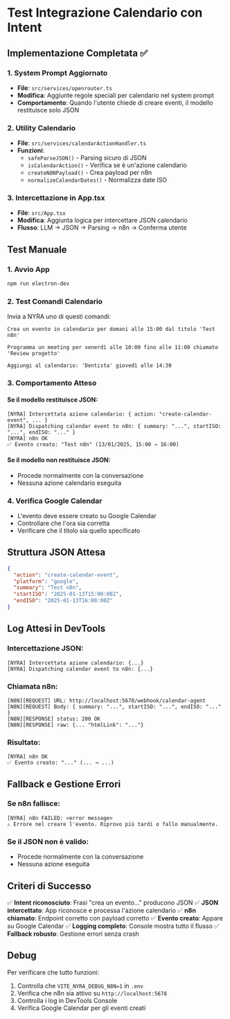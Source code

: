 # Test Integrazione Calendario con Intent

## Implementazione Completata ✅

### 1. System Prompt Aggiornato
- **File**: `src/services/openrouter.ts`
- **Modifica**: Aggiunte regole speciali per calendario nel system prompt
- **Comportamento**: Quando l'utente chiede di creare eventi, il modello restituisce solo JSON

### 2. Utility Calendario
- **File**: `src/services/calendarActionHandler.ts`
- **Funzioni**:
  - `safeParseJSON()` - Parsing sicuro di JSON
  - `isCalendarAction()` - Verifica se è un'azione calendario
  - `createN8NPayload()` - Crea payload per n8n
  - `normalizeCalendarDates()` - Normalizza date ISO

### 3. Intercettazione in App.tsx
- **File**: `src/App.tsx`
- **Modifica**: Aggiunta logica per intercettare JSON calendario
- **Flusso**: LLM → JSON → Parsing → n8n → Conferma utente

## Test Manuale

### 1. Avvio App
```bash
npm run electron-dev
```

### 2. Test Comandi Calendario
Invia a NYRA uno di questi comandi:

```
Crea un evento in calendario per domani alle 15:00 dal titolo 'Test n8n'
```

```
Programma un meeting per venerdì alle 10:00 fino alle 11:00 chiamato 'Review progetto'
```

```
Aggiungi al calendario: 'Dentista' giovedì alle 14:30
```

### 3. Comportamento Atteso

#### Se il modello restituisce JSON:
```
[NYRA] Intercettata azione calendario: { action: "create-calendar-event", ... }
[NYRA] Dispatching calendar event to n8n: { summary: "...", startISO: "...", endISO: "..." }
[NYRA] n8n OK
✅ Evento creato: "Test n8n" (13/01/2025, 15:00 → 16:00)
```

#### Se il modello non restituisce JSON:
- Procede normalmente con la conversazione
- Nessuna azione calendario eseguita

### 4. Verifica Google Calendar
- L'evento deve essere creato su Google Calendar
- Controllare che l'ora sia corretta
- Verificare che il titolo sia quello specificato

## Struttura JSON Attesa

```json
{
  "action": "create-calendar-event",
  "platform": "google",
  "summary": "Test n8n",
  "startISO": "2025-01-13T15:00:00Z",
  "endISO": "2025-01-13T16:00:00Z"
}
```

## Log Attesi in DevTools

### Intercettazione JSON:
```
[NYRA] Intercettata azione calendario: {...}
[NYRA] Dispatching calendar event to n8n: {...}
```

### Chiamata n8n:
```
[N8N][REQUEST] URL: http://localhost:5678/webhook/calendar-agent
[N8N][REQUEST] Body: { summary: "...", startISO: "...", endISO: "..." }
[N8N][RESPONSE] status: 200 OK
[N8N][RESPONSE] raw: {... "htmlLink": "..."}
```

### Risultato:
```
[NYRA] n8n OK
✅ Evento creato: "..." (... → ...)
```

## Fallback e Gestione Errori

### Se n8n fallisce:
```
[NYRA] n8n FAILED: <error message>
⚠️ Errore nel creare l'evento. Riprovo più tardi o fallo manualmente.
```

### Se il JSON non è valido:
- Procede normalmente con la conversazione
- Nessuna azione eseguita

## Criteri di Successo

✅ **Intent riconosciuto**: Frasi "crea un evento..." producono JSON
✅ **JSON intercettato**: App riconosce e processa l'azione calendario
✅ **n8n chiamato**: Endpoint corretto con payload corretto
✅ **Evento creato**: Appare su Google Calendar
✅ **Logging completo**: Console mostra tutto il flusso
✅ **Fallback robusto**: Gestione errori senza crash

## Debug

Per verificare che tutto funzioni:
1. Controlla che `VITE_NYRA_DEBUG_N8N=1` in `.env`
2. Verifica che n8n sia attivo su `http://localhost:5678`
3. Controlla i log in DevTools Console
4. Verifica Google Calendar per gli eventi creati
